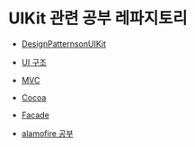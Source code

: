 # UIKit 관련 공부 레파지토리

- [DesignPatternsonUIKit](https://github.com/BOLTB0X/UIkit/tree/main/Study/Tutorial)
  <br/>

- [UI 구조](https://github.com/BOLTB0X/UIkit/tree/main/Study/UI%20structure)
  <br/>

- [MVC](https://github.com/BOLTB0X/UIkit/blob/main/Study/Tutorial/MVC.md)
  <br/>

- [Cocoa](https://github.com/BOLTB0X/UIkit/blob/main/Study/Tutorial/Cocoa.md)
  <br/>

- [Facade](https://github.com/BOLTB0X/UIkit/blob/main/Study/Tutorial/Facade.md)
  <br/>

- [alamofire 공부](https://github.com/BOLTB0X/UIkit/tree/main/Study/alamofire)
  <br/>
